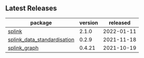 ## Latest Releases
| package | version | released |
|--------------|-----------|-------------|
| [splink](https://github.com/moj-analytical-services/splink) | 2.1.0 | 2022-01-11 |
| [splink_data_standardisation](https://github.com/moj-analytical-services/splink_data_standardisation) | 0.2.9 | 2021-11-18 |
| [splink_graph](https://github.com/moj-analytical-services/splink_graph) | 0.4.21 | 2021-10-19 |
